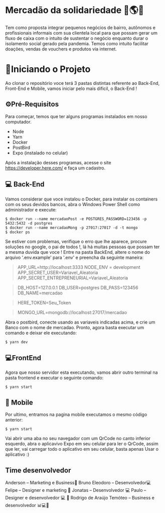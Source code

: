 #  Mercadão da solidariedade 🏬🌎💙

Tem como proposta integrar pequenos negócios de bairro, autônomos e profissionais informais com sua clientela local para que possam gerar um fluxo de caixa com o intuito de sustentar o negócio enquanto durar o isolamento social gerado pela pandemia.
Temos como intuito facilitar doações, vendas de vouchers e produtos via internet.

# 🚀Iniciando o Projeto

Ao clonar o repositório voce terá 3 pastas distintas referente ao Back-End, Front-End e Mobile, vamos iniciar pelo mais dificil, o Back-End !

## ⚙️Pré-Requisitos

Para começar, temos que ter alguns programas instalados em nosso computador.

* Node 
* Yarn
* Docker
* PostBird
* Expo (instalado no celular)

Após a instalação desses programas, acesse o site https://developer.here.com/ e faça um cadastro. 

## 💻 Back-End

Vamos considerar que voce instalou o Docker, para instalar os containers com os seus devidos bancos, abra o Windows Power Shell como administrador e execute:

```shell
$ docker run --name mercadaoPost -e POSTGRES_PASSWORD=123456 -p 5432:5432 -d postgres
$ docker run --name mercadaoMong -p 27017:27017 -d -t mongo
$ docker ps
```

Se estiver com problemas, verifique o erro que lhe aparece, procure soluções no google, o pai de todos !, lá há muitas pessoas que possam ter a mesma duvida que voce !
Entre na pasta BackEnd, altere o nome do arquivo '.env.example' para '.env' e preencha da seguinte maneira:

> APP_URL=http://localhost:3333
> NODE_ENV = development
> APP_SECRET_USER=Variavel_Aleatoria
> APP_SECRET_ENTREPRENEURIAL=Variavel_Aleatoria

> DB_HOST=127.0.0.1
> DB_USER=postgres
> DB_PASS=123456
> DB_NAME=mercadao

> HERE_TOKEN=Seu_Token

> MONGO_URL=mongodb://localhost:27017/mercadao

Abra o postbird, conecte usando as variaveis indicadas acima, e crie um Banco com o nome de mercadao. Pronto, agora basta executar um comando e deixar ele executando:

```shell
$ yarn dev
```
## 💻FrontEnd
Agora que nosso servidor esta executando, vamos abrir outro terminal na pasta frontend e executar o seguinte comando:

```shell
$ yarn start
```

## 📱 Mobile

Por ultimo, entramos na pagina mobile executamos o mesmo código anterior:

```shell
$ yarn start
```

Vai abrir uma aba no seu navegador com um QrCode no canto inferior esquerdo, abra o aplicavivo Expo em seu celular para ler o QrCode, assim que ler, vai carregar todo o aplicativo em seu celular, basta apenas Usar o aplicativo :)

## Time desenvolvedor
Anderson – Marketing e Business💬
Bruno Eleodoro – Desenvolvedor💻 
Felipe – Designer e marketing 🎨
Jonatas – Desenvolvedor 💻 
Paulo – Designer e desenvolvedor 💻 🎨
Rodrigo de Araújo Temóteo – Business e desenvolvedor 📊💻💬
